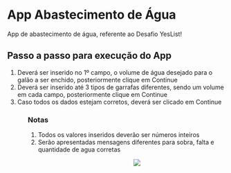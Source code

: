 # App Abastecimento de Água 
 App de abastecimento de água, referente ao Desafio YesList!

 ## Passo a passo para execução do App
<ol>
<li>Deverá ser inserido no 1º campo, o volume de água desejado para o galão a ser enchido, posteriormente clique em Continue</li>
<li>Deverá ser inserido até 3 tipos de garrafas diferentes, sendo um volume em cada campo, posteriormente clique em Continue</li>
<li>Caso todos os dados estejam corretos, deverá ser clicado em Continue</li>
<ol>

### Notas
<ol>
<li>Todos os valores inseridos deverão ser números inteiros</li>
<li>Serão apresentadas mensagens diferentes para sobra, falta e quantidade de agua corretas</li>
<ol>

<p align ="center">
<img src="/images/gifTela.gif">
</p>